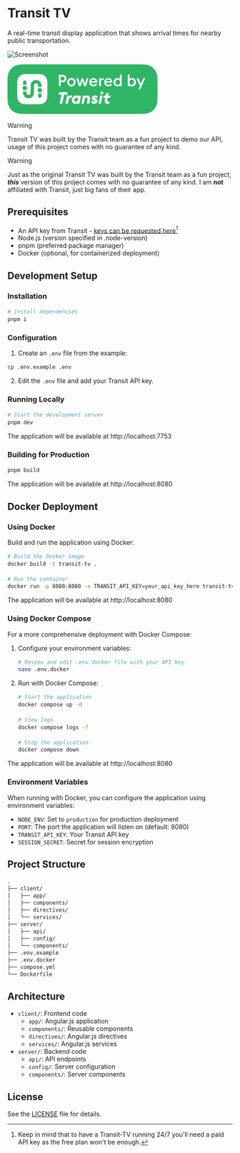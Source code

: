 # Transit TV

A real-time transit display application that shows arrival times for nearby public transportation.

![Screenshot](screenshot.png)

[![Powered by Transit API logo](/transit-api-badge.png 'Powered by Transit API logo')](https://transitapp.com)

> [!WARNING]  
> Transit TV was built by the Transit team as a fun project to demo our API, usage of this project comes with no guarantee of any kind. 

> [!WARNING]
> Just as the original Transit TV was built by the Transit team as a fun project, ***this*** version of this project comes with no guarantee of any kind. I am **not** affiliated with Transit, just big fans of their app.


## Prerequisites

- An API key from Transit - [keys can be requested here](https://transitapp.com/apis)[^1]
- Node.js (version specified in .node-version)
- pnpm (preferred package manager)
- Docker (optional, for containerized deployment)

[^1]: Keep in mind that to have a Transit-TV running 24/7 you'll need a paid API key as the free plan won't be enough.

## Development Setup

### Installation

```bash
# Install dependencies
pnpm i
```

### Configuration

1. Create an `.env` file from the example:

```bash
cp .env.example .env
```

2. Edit the `.env` file and add your Transit API key.

### Running Locally

```bash
# Start the development server
pnpm dev
```

The application will be available at http://localhost:7753

### Building for Production

```bash
pnpm build
```
The application will be available at http://localhost:8080

## Docker Deployment

### Using Docker

Build and run the application using Docker:

```bash
# Build the Docker image
docker build -t transit-tv .

# Run the container
docker run -p 8080:8080 -e TRANSIT_API_KEY=your_api_key_here transit-tv
```
The application will be available at http://localhost:8080

### Using Docker Compose

For a more comprehensive deployment with Docker Compose:

1. Configure your environment variables:
   
   ```bash
   # Review and edit .env.docker file with your API key
   nano .env.docker
   ```

2. Run with Docker Compose:

   ```bash
   # Start the application
   docker compose up -d

   # View logs
   docker compose logs -f

   # Stop the application
   docker compose down
   ```

The application will be available at http://localhost:8080

### Environment Variables

When running with Docker, you can configure the application using environment variables:

- `NODE_ENV`: Set to `production` for production deployment
- `PORT`: The port the application will listen on (default: 8080)
- `TRANSIT_API_KEY`: Your Transit API key
- `SESSION_SECRET`: Secret for session encryption

## Project Structure

```
.
├── client/
│   ├── app/
│   ├── components/
│   ├── directives/
│   └── services/
├── server/
│   ├── api/
│   ├── config/
│   └── components/
├── .env.example
├── .env.docker
├── compose.yml
└── Dockerfile
```

## Architecture

- `client/`: Frontend code
  - `app/`: Angular.js application
  - `components/`: Reusable components
  - `directives/`: Angular.js directives
  - `services/`: Angular.js services
- `server/`: Backend code
  - `api/`: API endpoints
  - `config/`: Server configuration
  - `components/`: Server components

## License

See the [LICENSE](LICENSE) file for details.
